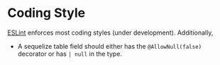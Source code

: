# Coding Style

[ESLint](../.eslintrc.json) enforces most coding styles (under development). Additionally,

* A sequelize table field should either has the `@AllowNull(false)` decorator or has `| null` in the type.